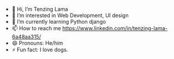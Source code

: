 - 👋 Hi, I’m Tenzing Lama
- 👀 I’m interested in Web Development, UI design
- 🌱 I’m currently learning Python django
- 📫 How to reach me https://www.linkedin.com/in/tenzing-lama-6a48aa315/
- 😄 Pronouns: He/him
- ⚡ Fun fact: I love dogs.

<!---
tenzing155/tenzing155 is a ✨ special ✨ repository because its `README.md` (this file) appears on your GitHub profile.
You can click the Preview link to take a look at your changes.
--->
